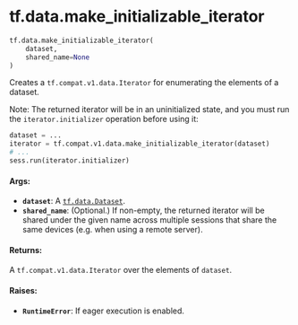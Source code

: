 <div itemscope itemtype="http://developers.google.com/ReferenceObject">
<meta itemprop="name" content="tf.data.make_initializable_iterator" />
<meta itemprop="path" content="Stable" />
</div>

# tf.data.make_initializable_iterator

``` python
tf.data.make_initializable_iterator(
    dataset,
    shared_name=None
)
```

Creates a `tf.compat.v1.data.Iterator` for enumerating the elements of a dataset.

Note: The returned iterator will be in an uninitialized state,
and you must run the `iterator.initializer` operation before using it:

```python
dataset = ...
iterator = tf.compat.v1.data.make_initializable_iterator(dataset)
# ...
sess.run(iterator.initializer)
```

#### Args:

* <b>`dataset`</b>: A <a href="../../tf/data/Dataset.md"><code>tf.data.Dataset</code></a>.
* <b>`shared_name`</b>: (Optional.) If non-empty, the returned iterator will be shared
    under the given name across multiple sessions that share the same devices
    (e.g. when using a remote server).


#### Returns:

A `tf.compat.v1.data.Iterator` over the elements of `dataset`.


#### Raises:

* <b>`RuntimeError`</b>: If eager execution is enabled.